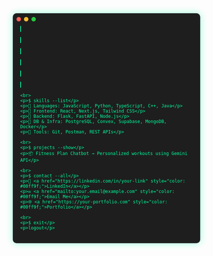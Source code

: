 <style>
  .terminal {
    background-color: #1e1e1e;
    color: #00ff9f;
    font-family: 'Courier New', Courier, monospace;
    padding: 20px;
    border-radius: 10px;
    box-shadow: 0px 0px 20px rgba(0,255,160,0.4);
    position: relative;
    overflow: hidden;
  }

  .terminal::before {
    content: '';
    display: block;
    position: absolute;
    width: 12px;
    height: 12px;
    background-color: #ff5f56;
    border-radius: 50%;
    top: 10px;
    left: 10px;
    box-shadow: 20px 0 #ffbd2e, 40px 0 #27c93f;
  }

  .typewriter p {
    overflow: hidden;
    white-space: nowrap;
    border-right: 2px solid #00ff9f;
    animation: typing 4s steps(40, end), blink 1s step-end infinite;
  }

  @keyframes typing {
    from { width: 0 }
    to { width: 100% }
  }

  @keyframes blink {
    50% { border-color: transparent }
  }
</style>

<div class="terminal">
  <div class="typewriter">
    <p>$ whoami</p>
    <p>Arbab Husain - CS @ City College of New York</p>
    <p>$ echo "Full-Stack Developer | Student"</p>
    <p> Currently building: Fitness Plan Generator</p>
    <p> Learning: Systems Design, Site Reliability Engineering, DevOps</p>
    <p> Soccer lover, Calisthenics master in progress, binger</p>
    
    <br>
    <p>$ skills --list</p>
    <p>🔹 Languages: JavaScript, Python, TypeScript, C++, Java</p>
    <p>🔹 Frontend: React, Next.js, Tailwind CSS</p>
    <p>🔹 Backend: Flask, FastAPI, Node.js</p>
    <p>🔹 DB & Infra: PostgreSQL, Convex, Supabase, MongoDB, Docker</p>
    <p>🔹 Tools: Git, Postman, REST APIs</p>

    <br>
    <p>$ projects --show</p>
    <p>📦 Fitness Plan Chatbot → Personalized workouts using Gemini API</p>

    <br>
    <p>$ contact --all</p>
    <p>🔗 <a href="https://linkedin.com/in/your-link" style="color: #00ff9f;">LinkedIn</a></p>
    <p>✉️ <a href="mailto:your.email@example.com" style="color: #00ff9f;">Email Me</a></p>
    <p>🌐 <a href="https://your-portfolio.com" style="color: #00ff9f;">Portfolio</a></p>

    <br>
    <p>$ exit</p>
    <p>logout</p>
  </div>
</div>
